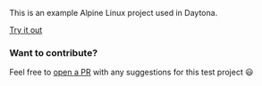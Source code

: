 This is an example Alpine Linux project used in Daytona.

[Try it out](https://daytona.io/#https://github.com/daytonaio-templates/base-alpine)
### Want to contribute?

Feel free to [open a PR](https://github.com/daytonaio-templates/base-alpine) with any suggestions for this test project 😃 